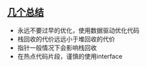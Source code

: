 ## [几个总结](https://blog.csdn.net/qq_35976351/article/details/104602154)
* 永远不要过早的优化，使用数据驱动优化代码
* 栈回收的代价远远小于堆回收的代价
* 指针一般情况下会影响栈回收
* 在热点代码片段，谨慎的使用interface
